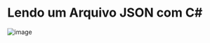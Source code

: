 # Lendo um Arquivo JSON com C#

![image](https://user-images.githubusercontent.com/6372185/195666600-3a670032-532a-4b8d-81ea-d755ed8bf216.png)
